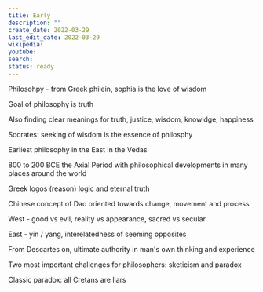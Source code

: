 ```yaml
---
title: Early
description: ""
create_date: 2022-03-29
last_edit_date: 2022-03-29
wikipedia: 
youtube: 
search: 
status: ready
---
```

Philosohpy - from Greek philein, sophia is the love of wisdom

Goal of philosophy is truth

Also finding clear meanings for truth, justice, wisdom, knowldge, happiness

Socrates: seeking of wisdom is the essence of philosphy

Earliest philosophy in the East in the Vedas

800 to 200 BCE the Axial Period with philosophical developments in many places around the world

Greek logos (reason) logic and eternal truth

Chinese concept of Dao oriented towards change, movement and process

West - good vs evil, reality vs appearance, sacred vs secular

East - yin / yang, interelatedness of seeming opposites

From Descartes on, ultimate authority in man's own thinking and experience

Two most important challenges for philosophers: sketicism and paradox

Classic paradox: all Cretans are liars